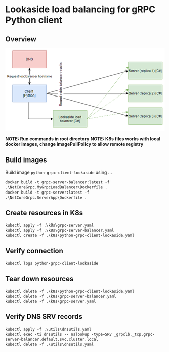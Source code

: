 # Lookaside load balancing for gRPC Python client

## Overview

![Overview](./overview.PNG)

__NOTE: Run commands in root directory__
__NOTE: K8s files works with local docker images, change imagePullPolicy to allow remote registry__

## Build images
Build image `python-grpc-client-lookaside` using ...
```
docker build -t grpc-server-balancer:latest -f .\NetCoreGrpc.MyGrpcLoadBalancer\Dockerfile .
docker build -t grpc-server:latest -f .\NetCoreGrpc.ServerApp\Dockerfile .
```

## Create resources in K8s
```
kubectl apply -f .\k8s\grpc-server.yaml
kubectl apply -f .\k8s\grpc-server-balancer.yaml
kubectl create -f .\k8s\python-grpc-client-lookaside.yaml
```

## Verify connection
```
kubectl logs python-grpc-client-lookaside
```

## Tear down resources
```
kubectl delete -f .\k8s\python-grpc-client-lookaside.yaml
kubectl delete -f .\k8s\grpc-server-balancer.yaml
kubectl delete -f .\k8s\grpc-server.yaml
```

## Verify DNS SRV records
```
kubectl apply -f .\utils\dnsutils.yaml
kubectl exec -ti dnsutils -- nslookup -type=SRV _grpclb._tcp.grpc-server-balancer.default.svc.cluster.local
kubectl delete -f .\utils\dnsutils.yaml
```
